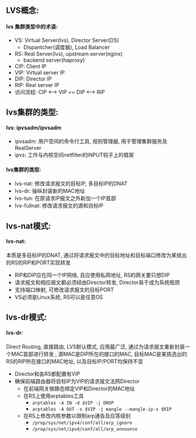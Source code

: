 

## LVS概念:
#### lvs 集群类型中的术语:
- VS: Virtual Server(lvs), Director Server(DS)
    - Dispantcher(调度器), Load Balancer
- RS: Real Server(lvs), upstream server(nginx)
    - backend server(haproxy)
- CIP: Client IP
- VIP: Virtual server IP
- DIP: Director IP
- RIP: Real server IP
- 访问流程: CIP <--> VIP == DIP <--> RIP


## lvs集群的类型:
#### lvs: ipvsadm/ipvsadm
- ipvsadm: 用户空间的命令行工具, 规则管理器, 用于管理集群服务及RealServer
- ipvs: 工作与内核空间netfilter的INPUT钩子上的框架
#### lvs集群的类型:
- lvs-nat: 修改请求报文的目标IP, 多目标IP的DNAT
- lvs-dr: 操纵封装新的MAC地址
- lvs-tun: 在原请求IP报文之外新加一个IP首部
- lvs-fullnat: 修改请求报文的源和目标IP


## lvs-nat模式:
#### lvs-nat: 
本质是多目标IP的DNAT, 通过将请求报文中的目标地址和目标端口修改为某挑出的RS的RIP和PORT实现转发
- RIP和DIP应在同一个IP网络, 且应使用私网地址, RS的网关要只想DIP
- 请求报文和相应报文都必须经由Director转发, Director易于成为系统瓶颈
- 支持端口映射, 可修改请求报文的目标PORT
- VS必须是Linux系统, RS可以是任意OS


## lvs-dr模式:
#### lvs-dr: 
Direct Routing, 直接路由, LVS默认模式, 应用最广泛, 通过为请求报文重新封装一个MAC首部进行转发
, 源MAC是DIP所在的接口的MAC, 目标MAC是某挑选出的RS的RIP所在接口的MAC地址, 以及目标IP/PORT均保持不变
- Director和各RS都配置有VIP
- 确保前端路由器将目标IP为VIP的请求报文法网Director
    - 在前端网关做静态绑定VIP和Director的MAC地址
    - 在RS上使用arptables工具
        - `arptables -A IN -d $VIP -j DROP`
        - `arptables -A OUT -s $VIP -j mangle --mangle-ip-s $RIP`
    - 在RS上修改内核参数以限制arp通告及应答级别
        - `/prop/sys/net/ipv4/conf/all/arp_ignore`
        - `/prop/sys/net/ipv4/conf/all/arp_announce`
